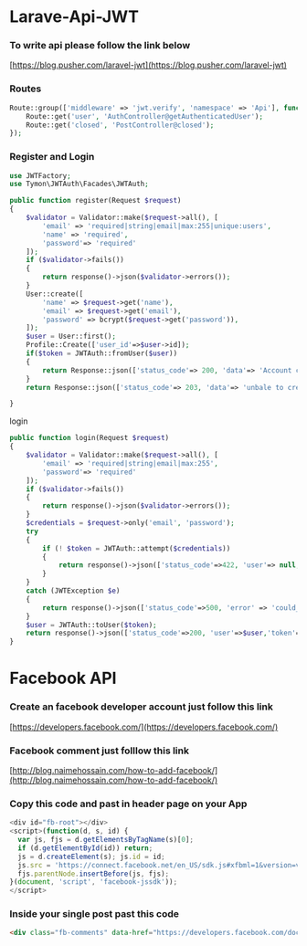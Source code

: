 # Larave-Api-JWT
### To write api please follow the link below

[https://blog.pusher.com/laravel-jwt](https://blog.pusher.com/laravel-jwt)
### Routes
```php
Route::group(['middleware' => 'jwt.verify', 'namespace' => 'Api'], function() {
    Route::get('user', 'AuthController@getAuthenticatedUser');
    Route::get('closed', 'PostController@closed');
});

```
### Register and Login
```php
use JWTFactory;
use Tymon\JWTAuth\Facades\JWTAuth;

public function register(Request $request)
{
    $validator = Validator::make($request->all(), [
        'email' => 'required|string|email|max:255|unique:users',
        'name' => 'required',
        'password'=> 'required'
    ]);
    if ($validator->fails()) 
    {
        return response()->json($validator->errors());
    }
    User::create([
        'name' => $request->get('name'),
        'email' => $request->get('email'),
        'password' => bcrypt($request->get('password')),
    ]);
    $user = User::first();
    Profile::Create(['user_id'=>$user->id]);
    if($token = JWTAuth::fromUser($user))
    {
        return Response::json(['status_code'=> 200, 'data'=> 'Account created successfully'],200);
    }
    return Response::json(['status_code'=> 203, 'data'=> 'unbale to create account.'],203);

}
```
login
```php
public function login(Request $request)
{
    $validator = Validator::make($request->all(), [
        'email' => 'required|string|email|max:255',
        'password'=> 'required'
    ]);
    if ($validator->fails()) 
    {
        return response()->json($validator->errors());
    }
    $credentials = $request->only('email', 'password');
    try 
    {
        if (! $token = JWTAuth::attempt($credentials)) 
        {
            return response()->json(['status_code'=>422, 'user'=> null,'error' => 'invalid_credentials','token'=>null], 422);
        }
    } 
    catch (JWTException $e) 
    {
        return response()->json(['status_code'=>500, 'error' => 'could_not_create_token'], 500);
    }
    $user = JWTAuth::toUser($token);
    return response()->json(['status_code'=>200, 'user'=>$user,'token'=>$token]);
}
```
# Facebook API
### Create an facebook developer account just follow this link

[https://developers.facebook.com/](https://developers.facebook.com/)


### Facebook comment just folllow this link
[http://blog.naimehossain.com/how-to-add-facebook/](http://blog.naimehossain.com/how-to-add-facebook/)

### Copy this code and past in header page on your App
```js
<div id="fb-root"></div>
<script>(function(d, s, id) {
  var js, fjs = d.getElementsByTagName(s)[0];
  if (d.getElementById(id)) return;
  js = d.createElement(s); js.id = id;
  js.src = 'https://connect.facebook.net/en_US/sdk.js#xfbml=1&version=v3.2&appId=Your id goes here &autoLogAppEvents=1';
  fjs.parentNode.insertBefore(js, fjs);
}(document, 'script', 'facebook-jssdk'));
</script>
```
### Inside your single post past this code
```html
<div class="fb-comments" data-href="https://developers.facebook.com/docs/plugins/comments#configurator" data-numposts="5"></div>
```
